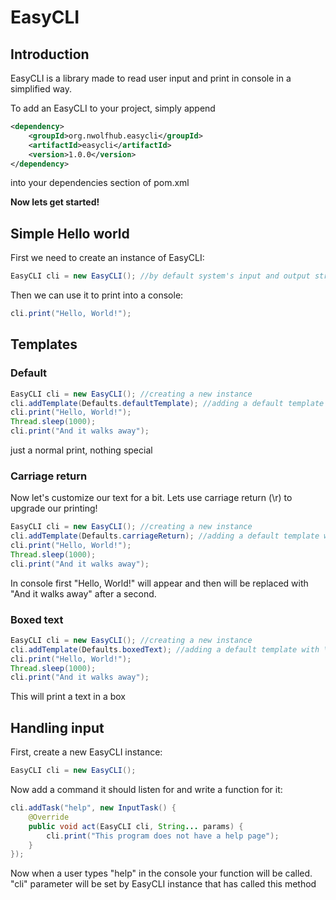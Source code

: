# EasyCLI

## Introduction

EasyCLI is a library made to read user input and print in console in a simplified way.

To add an EasyCLI to your project, simply append

```xml
<dependency>
    <groupId>org.nwolfhub.easycli</groupId>
    <artifactId>easycli</artifactId>
    <version>1.0.0</version>
</dependency>
```

into your dependencies section of pom.xml

**Now lets get started!**

## Simple Hello world

First we need to create an instance of EasyCLI:

```java
EasyCLI cli = new EasyCLI(); //by default system's input and output stream will be used
```

Then we can use it to print into a console:

```java
cli.print("Hello, World!");
```

## Templates

### Default

```java
EasyCLI cli = new EasyCLI(); //creating a new instance
cli.addTemplate(Defaults.defaultTemplate); //adding a default template with \r at the end
cli.print("Hello, World!");
Thread.sleep(1000);
cli.print("And it walks away");
```

just a normal print, nothing special

### Carriage return

Now let's customize our text for a bit. Lets use carriage return (\r) to upgrade our printing!

```java
EasyCLI cli = new EasyCLI(); //creating a new instance
cli.addTemplate(Defaults.carriageReturn); //adding a default template with \r at the end
cli.print("Hello, World!");
Thread.sleep(1000);
cli.print("And it walks away");
```

In console first "Hello, World!" will appear and then will be replaced with "And it walks away" after a second.

### Boxed text

```java
EasyCLI cli = new EasyCLI(); //creating a new instance
cli.addTemplate(Defaults.boxedText); //adding a default template with \r at the end
cli.print("Hello, World!");
Thread.sleep(1000);
cli.print("And it walks away");
```

This will print a text in a box

## Handling input

First, create a new EasyCLI instance:

```java
EasyCLI cli = new EasyCLI();
```

Now add a command it should listen for and write a function for it:

```java
cli.addTask("help", new InputTask() {
    @Override
    public void act(EasyCLI cli, String... params) {
        cli.print("This program does not have a help page");
    }
});
```

Now when a user types "help" in the console your function will be called. "cli" parameter will be set by EasyCLI instance that has called this method
